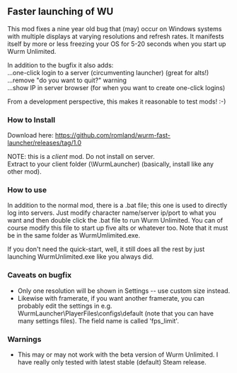 ## Faster launching of WU
This mod fixes a nine year old bug that (may) occur on Windows systems with multiple displays at varying resolutions and refresh rates. It manifests itself by more or less freezing your OS for 5-20 seconds when you start up Wurm Unlimited.  

In addition to the bugfix it also adds:  
...one-click login to a server (circumventing launcher) (great for alts!)  
...remove "do you want to quit?" warning  
...show IP in server browser (for when you want to create one-click logins)  

From a development perspective, this makes it reasonable to test mods! :-)  

### How to Install  
Download here: https://github.com/romland/wurm-fast-launcher/releases/tag/1.0

NOTE: this is a _client_ mod. Do not install on server.  
Extract to your client folder (\WurmLauncher) (basically, install like any other mod).  

### How to use  
In addition to the normal mod, there is a .bat file; this one is used to directly log into servers. Just modify character name/server ip/port to what you want and then double click the .bat file to run Wurm Unlimited. You can of course modify this file to start up five alts or whatever too. Note that it must be in the same folder as WurmUmlimited.exe.  

If you don't need the quick-start, well, it still does all the rest by just launching WurmUnlimited.exe like you always did.  

### Caveats on bugfix
- Only one resolution will be shown in Settings -- use custom size instead.  
- Likewise with framerate, if you want another framerate, you can probably edit the settings in e.g. WurmLauncher\PlayerFiles\configs\default (note that you can have many settings files). The field name is called 'fps_limit'.  

### Warnings
- This may or may not work with the beta version of Wurm Unlimited. I have really only tested with latest stable (default) Steam release.  

